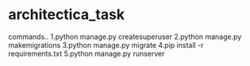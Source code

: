 # architectica_task

commands..
1.python manage.py createsuperuser
2.python manage.py makemigrations
3.python manage.py migrate
4.pip install -r requirements.txt
5.python manage.py runserver
